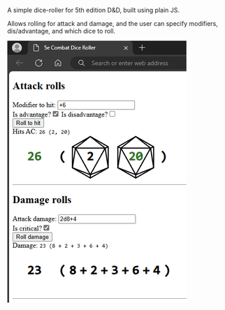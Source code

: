A simple dice-roller for 5th edition D&D, built using plain JS.

Allows rolling for attack and damage, and the user can specify modifiers, dis/advantage, and which dice to roll.

![Screenshot of project](./screenshots/example-screenshot.png)
